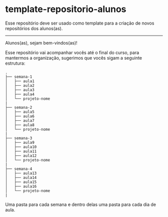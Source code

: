 # template-repositorio-alunos

Esse repositório deve ser usado como template para a criação de novos repositórios dos alunos(as).


---

Alunos(as), sejam bem-vindos(as)!

Esse repositório vai acompanhar vocês até o final do curso, para mantermos a organização, sugerimos que vocês sigam a seguinte estrutura:

```
.
├── semana-1
│   ├── aula1
│   ├── aula2
│   ├── aula3
│   ├── aula4
│   └── projeto-nome
|
├── semana-2
│   ├── aula5
│   ├── aula6
│   ├── aula7
│   ├── aula8
│   └── projeto-nome
|
├── semana-3
│   ├── aula9
│   ├── aula10
│   ├── aula11
│   ├── aula12
│   └── projeto-nome
|
├── semana-4
│   ├── aula13
│   ├── aula14
│   ├── aula15
│   ├── aula16
│   └── projeto-nome
|
```

Uma pasta para cada semana e dentro delas uma pasta para cada dia de aula.
